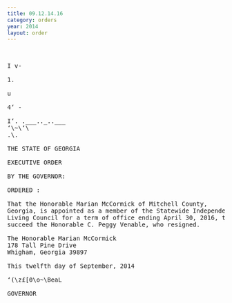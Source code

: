 ```yaml
---
title: 09.12.14.16
category: orders
year: 2014
layout: order
---
```


<pre> 

I v-

1.

u

4‘ -

I‘. .___.._..___
‘\~\‘\
.\.

THE STATE OF GEORGIA

EXECUTIVE ORDER

BY THE GOVERNOR:

ORDERED :

That the Honorable Marian McCormick of Mitchell County,
Georgia, is appointed as a member of the Statewide Independent
Living Council for a term of office ending April 30, 2016, to
succeed the Honorable C. Peggy Venable, who resigned.

The Honorable Marian McCormick
178 Tall Pine Drive
Whigham, Georgia 39897

This twelfth day of September, 2014

‘(\z£[0\o~\BeaL

GOVERNOR

</pre>
